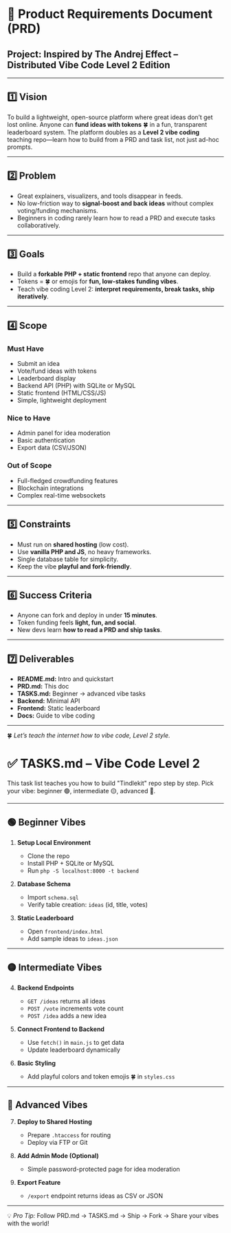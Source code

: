 # 🎯 Product Requirements Document (PRD)

## Project: Inspired by The Andrej Effect – Distributed Vibe Code Level 2 Edition

---

## 1️⃣ Vision

To build a lightweight, open-source platform where great ideas don’t get lost online. Anyone can **fund ideas with tokens** 🍀 in a fun, transparent leaderboard system.
The platform doubles as a **Level 2 vibe coding** teaching repo—learn how to build from a PRD and task list, not just ad-hoc prompts.

---

## 2️⃣ Problem

- Great explainers, visualizers, and tools disappear in feeds.
- No low-friction way to **signal-boost and back ideas** without complex voting/funding mechanisms.
- Beginners in coding rarely learn how to read a PRD and execute tasks collaboratively.

---

## 3️⃣ Goals

- Build a **forkable PHP + static frontend** repo that anyone can deploy.
- Tokens = 🍀 or emojis for **fun, low-stakes funding vibes**.
- Teach vibe coding Level 2: **interpret requirements, break tasks, ship iteratively**.

---

## 4️⃣ Scope

### Must Have

- Submit an idea
- Vote/fund ideas with tokens
- Leaderboard display
- Backend API (PHP) with SQLite or MySQL
- Static frontend (HTML/CSS/JS)
- Simple, lightweight deployment

### Nice to Have

- Admin panel for idea moderation
- Basic authentication
- Export data (CSV/JSON)

### Out of Scope

- Full-fledged crowdfunding features
- Blockchain integrations
- Complex real-time websockets

---

## 5️⃣ Constraints

- Must run on **shared hosting** (low cost).
- Use **vanilla PHP and JS**, no heavy frameworks.
- Single database table for simplicity.
- Keep the vibe **playful and fork-friendly**.

---

## 6️⃣ Success Criteria

- Anyone can fork and deploy in under **15 minutes**.
- Token funding feels **light, fun, and social**.
- New devs learn **how to read a PRD and ship tasks**.

---

## 7️⃣ Deliverables

- **README.md:** Intro and quickstart
- **PRD.md:** This doc
- **TASKS.md:** Beginner → advanced vibe tasks
- **Backend:** Minimal API
- **Frontend:** Static leaderboard
- **Docs:** Guide to vibe coding

---

🍀 *Let’s teach the internet how to vibe code, Level 2 style.*

# ✅ TASKS.md – Vibe Code Level 2

This task list teaches you how to build "Tindlekit" repo step by step.
Pick your vibe: beginner 🟢, intermediate 🟡, advanced 🔴.

---

## 🟢 Beginner Vibes

1. **Setup Local Environment**
   - Clone the repo
   - Install PHP + SQLite or MySQL
   - Run `php -S localhost:8000 -t backend`

2. **Database Schema**
   - Import `schema.sql`
   - Verify table creation: `ideas` (id, title, votes)

3. **Static Leaderboard**
   - Open `frontend/index.html`
   - Add sample ideas to `ideas.json`

---

## 🟡 Intermediate Vibes

4. **Backend Endpoints**
   - `GET /ideas` returns all ideas
   - `POST /vote` increments vote count
   - `POST /idea` adds a new idea

5. **Connect Frontend to Backend**
   - Use `fetch()` in `main.js` to get data
   - Update leaderboard dynamically

6. **Basic Styling**
   - Add playful colors and token emojis 🍀 in `styles.css`

---

## 🔴 Advanced Vibes

7. **Deploy to Shared Hosting**
   - Prepare `.htaccess` for routing
   - Deploy via FTP or Git

8. **Add Admin Mode (Optional)**
   - Simple password-protected page for idea moderation

9. **Export Feature**
   - `/export` endpoint returns ideas as CSV or JSON

---

💡 *Pro Tip:* Follow PRD.md → TASKS.md → Ship → Fork → Share your vibes with the world!
